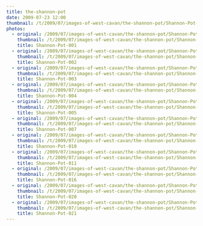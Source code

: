```yaml
---
title: the-shannon-pot
date: 2009-07-23 12:00
thumbnail: /t/2009/07/images-of-west-cavan/the-shannon-pot/Shannon-Pot-001.jpg
photos:
  - original: /2009/07/images-of-west-cavan/the-shannon-pot/Shannon-Pot-001.jpg
    thumbnail: /t/2009/07/images-of-west-cavan/the-shannon-pot/Shannon-Pot-001.jpg
    title: Shannon-Pot-001
  - original: /2009/07/images-of-west-cavan/the-shannon-pot/Shannon-Pot-002.jpg
    thumbnail: /t/2009/07/images-of-west-cavan/the-shannon-pot/Shannon-Pot-002.jpg
    title: Shannon-Pot-002
  - original: /2009/07/images-of-west-cavan/the-shannon-pot/Shannon-Pot-003.jpg
    thumbnail: /t/2009/07/images-of-west-cavan/the-shannon-pot/Shannon-Pot-003.jpg
    title: Shannon-Pot-003
  - original: /2009/07/images-of-west-cavan/the-shannon-pot/Shannon-Pot-004.jpg
    thumbnail: /t/2009/07/images-of-west-cavan/the-shannon-pot/Shannon-Pot-004.jpg
    title: Shannon-Pot-004
  - original: /2009/07/images-of-west-cavan/the-shannon-pot/Shannon-Pot-005.jpg
    thumbnail: /t/2009/07/images-of-west-cavan/the-shannon-pot/Shannon-Pot-005.jpg
    title: Shannon-Pot-005
  - original: /2009/07/images-of-west-cavan/the-shannon-pot/Shannon-Pot-007.jpg
    thumbnail: /t/2009/07/images-of-west-cavan/the-shannon-pot/Shannon-Pot-007.jpg
    title: Shannon-Pot-007
  - original: /2009/07/images-of-west-cavan/the-shannon-pot/Shannon-Pot-010.jpg
    thumbnail: /t/2009/07/images-of-west-cavan/the-shannon-pot/Shannon-Pot-010.jpg
    title: Shannon-Pot-010
  - original: /2009/07/images-of-west-cavan/the-shannon-pot/Shannon-Pot-011.jpg
    thumbnail: /t/2009/07/images-of-west-cavan/the-shannon-pot/Shannon-Pot-011.jpg
    title: Shannon-Pot-011
  - original: /2009/07/images-of-west-cavan/the-shannon-pot/Shannon-Pot-016.jpg
    thumbnail: /t/2009/07/images-of-west-cavan/the-shannon-pot/Shannon-Pot-016.jpg
    title: Shannon-Pot-016
  - original: /2009/07/images-of-west-cavan/the-shannon-pot/Shannon-Pot-020.jpg
    thumbnail: /t/2009/07/images-of-west-cavan/the-shannon-pot/Shannon-Pot-020.jpg
    title: Shannon-Pot-020
  - original: /2009/07/images-of-west-cavan/the-shannon-pot/Shannon-Pot-021.jpg
    thumbnail: /t/2009/07/images-of-west-cavan/the-shannon-pot/Shannon-Pot-021.jpg
    title: Shannon-Pot-021
---
```

